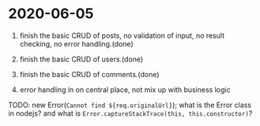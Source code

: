 # 2020-06-05

1. finish the basic CRUD of posts, no validation of input, no result checking, no error handling.(done)

2. finish the basic CRUD of users.(done)

3. finish the basic CRUD of comments.(done)

4. error handling in on central place, not mix up with business logic

TODO: new Error(`Cannot find ${req.originalUrl}`); what is the Error class in nodejs? and what is `Error.captureStackTrace(this, this.constructor)`?
